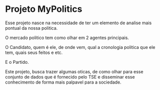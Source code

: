 # Projeto MyPolitics

Esse projeto nasce na necessidade de ter um elemento de analise mais pontual da nossa politica.

O mercado politico tem como olhar em 2 agentes principais.

O Candidato, quem é ele, de onde vem, qual a cronologia politica que ele tem, quais seus feitos e etc.

E o Partido.

Este projeto, busca trazer algumas oticas, de como olhar para esse conjunto de dados que é fornecido pelo TSE e disseminar esse conhecimento de forma mais palpavel para a sociedade.

